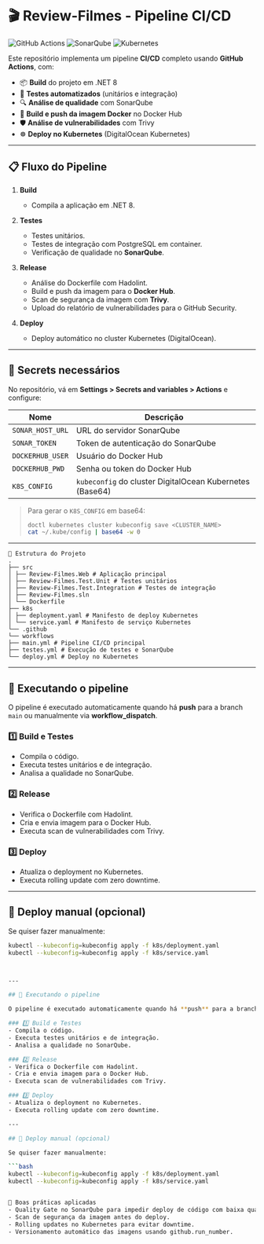 # 🎬 Review-Filmes - Pipeline CI/CD

![GitHub Actions](https://img.shields.io/github/actions/workflow/status/cleitonbarbosa21/review-filmes/main.yml?branch=main&label=CI/CD)
![SonarQube](https://img.shields.io/badge/Code%20Quality-SonarQube-blue)
![Kubernetes](https://img.shields.io/badge/Deploy-Kubernetes-blue)

Este repositório implementa um pipeline **CI/CD** completo usando **GitHub Actions**, com:

- 📦 **Build** do projeto em .NET 8
- 🧪 **Testes automatizados** (unitários e integração)
- 🔍 **Análise de qualidade** com SonarQube
- 🐳 **Build e push da imagem Docker** no Docker Hub
- 🛡️ **Análise de vulnerabilidades** com Trivy
- ☸️ **Deploy no Kubernetes** (DigitalOcean Kubernetes)

---

## 📋 Fluxo do Pipeline

1. **Build**
   - Compila a aplicação em .NET 8.

2. **Testes**
   - Testes unitários.
   - Testes de integração com PostgreSQL em container.
   - Verificação de qualidade no **SonarQube**.

3. **Release**
   - Análise do Dockerfile com Hadolint.
   - Build e push da imagem para o **Docker Hub**.
   - Scan de segurança da imagem com **Trivy**.
   - Upload do relatório de vulnerabilidades para o GitHub Security.

4. **Deploy**
   - Deploy automático no cluster Kubernetes (DigitalOcean).

---

## 🔑 Secrets necessários

No repositório, vá em **Settings > Secrets and variables > Actions** e configure:

| Nome              | Descrição                                                    |
|-------------------|--------------------------------------------------------------|
| `SONAR_HOST_URL`  | URL do servidor SonarQube                                     |
| `SONAR_TOKEN`     | Token de autenticação do SonarQube                            |
| `DOCKERHUB_USER`  | Usuário do Docker Hub                                         |
| `DOCKERHUB_PWD`   | Senha ou token do Docker Hub                                  |
| `K8S_CONFIG`      | `kubeconfig` do cluster DigitalOcean Kubernetes (Base64)      |

> Para gerar o `K8S_CONFIG` em base64:  
> ```bash
> doctl kubernetes cluster kubeconfig save <CLUSTER_NAME>
> cat ~/.kube/config | base64 -w 0
> ```

---

```text
📂 Estrutura do Projeto
.
├── src
│ ├── Review-Filmes.Web # Aplicação principal
│ ├── Review-Filmes.Test.Unit # Testes unitários
│ ├── Review-Filmes.Test.Integration # Testes de integração
│ ├── Review-Filmes.sln
│ └── Dockerfile
├── k8s
│ ├── deployment.yaml # Manifesto de deploy Kubernetes
│ └── service.yaml # Manifesto de serviço Kubernetes
└── .github
└── workflows
├── main.yml # Pipeline CI/CD principal
├── testes.yml # Execução de testes e SonarQube
└── deploy.yml # Deploy no Kubernetes
```


---

## 🚀 Executando o pipeline

O pipeline é executado automaticamente quando há **push** para a branch `main` ou manualmente via **workflow_dispatch**.

### 1️⃣ Build e Testes
- Compila o código.
- Executa testes unitários e de integração.
- Analisa a qualidade no SonarQube.

### 2️⃣ Release
- Verifica o Dockerfile com Hadolint.
- Cria e envia imagem para o Docker Hub.
- Executa scan de vulnerabilidades com Trivy.

### 3️⃣ Deploy
- Atualiza o deployment no Kubernetes.
- Executa rolling update com zero downtime.

---

## 🐳 Deploy manual (opcional)

Se quiser fazer manualmente:

```bash
kubectl --kubeconfig=kubeconfig apply -f k8s/deployment.yaml
kubectl --kubeconfig=kubeconfig apply -f k8s/service.yaml



---

## 🚀 Executando o pipeline

O pipeline é executado automaticamente quando há **push** para a branch `main` ou manualmente via **workflow_dispatch**.

### 1️⃣ Build e Testes
- Compila o código.
- Executa testes unitários e de integração.
- Analisa a qualidade no SonarQube.

### 2️⃣ Release
- Verifica o Dockerfile com Hadolint.
- Cria e envia imagem para o Docker Hub.
- Executa scan de vulnerabilidades com Trivy.

### 3️⃣ Deploy
- Atualiza o deployment no Kubernetes.
- Executa rolling update com zero downtime.

---

## 🐳 Deploy manual (opcional)

Se quiser fazer manualmente:

```bash
kubectl --kubeconfig=kubeconfig apply -f k8s/deployment.yaml
kubectl --kubeconfig=kubeconfig apply -f k8s/service.yaml


📌 Boas práticas aplicadas
- Quality Gate no SonarQube para impedir deploy de código com baixa qualidade.
- Scan de segurança da imagem antes do deploy.
- Rolling updates no Kubernetes para evitar downtime.
- Versionamento automático das imagens usando github.run_number.
